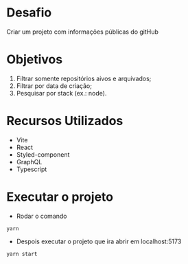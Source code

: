 # Desafio
Criar um projeto com informações públicas do gitHub

# Objetivos
1. Filtrar somente repositórios aivos e arquivados;
2. Filtrar por data de criação;
3. Pesquisar por stack (ex.: node).

# Recursos Utilizados
- Vite
- React
- Styled-component
- GraphQL
- Typescript

# Executar o projeto
- Rodar o comando 
```
yarn
```
- Despois executar o projeto que ira abrir em localhost:5173
```
yarn start
```
